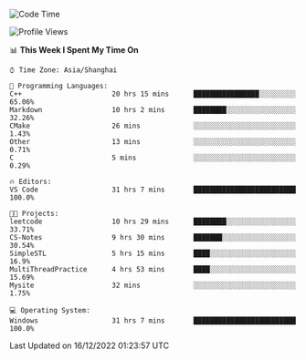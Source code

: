 <!--START_SECTION:waka-->
![Code Time](http://img.shields.io/badge/Code%20Time-468%20hrs%2036%20mins-blue)

![Profile Views](http://img.shields.io/badge/Profile%20Views-3-blue)

📊 **This Week I Spent My Time On** 

```text
⌚︎ Time Zone: Asia/Shanghai

💬 Programming Languages: 
C++                      20 hrs 15 mins      ████████████████░░░░░░░░░   65.06% 
Markdown                 10 hrs 2 mins       ████████░░░░░░░░░░░░░░░░░   32.26% 
CMake                    26 mins             ░░░░░░░░░░░░░░░░░░░░░░░░░   1.43% 
Other                    13 mins             ░░░░░░░░░░░░░░░░░░░░░░░░░   0.71% 
C                        5 mins              ░░░░░░░░░░░░░░░░░░░░░░░░░   0.29%

🔥 Editors: 
VS Code                  31 hrs 7 mins       █████████████████████████   100.0%

🐱‍💻 Projects: 
leetcode                 10 hrs 29 mins      ████████░░░░░░░░░░░░░░░░░   33.71% 
CS-Notes                 9 hrs 30 mins       ███████░░░░░░░░░░░░░░░░░░   30.54% 
SimpleSTL                5 hrs 15 mins       ████░░░░░░░░░░░░░░░░░░░░░   16.9% 
MultiThreadPractice      4 hrs 53 mins       ████░░░░░░░░░░░░░░░░░░░░░   15.69% 
Mysite                   32 mins             ░░░░░░░░░░░░░░░░░░░░░░░░░   1.75%

💻 Operating System: 
Windows                  31 hrs 7 mins       █████████████████████████   100.0%

```


 Last Updated on 16/12/2022 01:23:57 UTC
<!--END_SECTION:waka-->